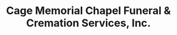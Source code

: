 ---
title: "Cage Memorial Chapel Funeral & Cremation Services, Inc."
url: /chicago/cage-memorial-chapel-funeral-and-cremation-services-inc/
shop: funeral directors
---